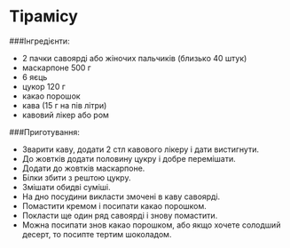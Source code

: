 # Тірамісу

###Інгредієнти:

- 2 пачки савоярді або жіночих пальчиків (близько 40 штук)
- маскарпоне 500 г
- 6 яєць
- цукор 120 г
- какао порошок
- кава (15 г на пів літри)
- кавовий лікер або ром

###Приготування:
- Зварити каву, додати 2 стл кавового лікеру і дати вистигнути.
- До жовтків додати половину цукру і добре перемішати.
- Додати до жовтків маскарпоне.
- Білки збити з рештою цукру.
- Змішати обидві суміші.
- На дно посудини викласти змочені в каву савоярді.
- Помастити кремом і посипати какао порошком.
- Покласти ще один ряд савоярді і знову помастити.
- Можна посипати знов какао порошком, або якщо хочете солодший десерт, то посипте тертим шоколадом.
